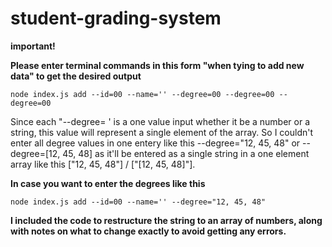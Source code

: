 # student-grading-system

**important!**

**Please enter terminal commands in this form "when tying to add new data" to get the desired output**

```
node index.js add --id=00 --name='' --degree=00 --degree=00 --degree=00
```

Since each "--degree= ' is a one value input whether it be  a number or a string, this value will represent a single element of the array.
So I couldn't enter all degree values in one entery like this --degree="12, 45, 48" or --degree=[12, 45, 48] as it'll be entered as a single string in a one element array like this ["12, 45, 48"] / ["[12, 45, 48]"].


**In case you want to enter the degrees like this**
```
node index.js add --id=00 --name='' --degree="12, 45, 48"
```

**I included the code to restructure the string to an array of numbers, along with notes on what to change exactly to avoid getting any errors.**
